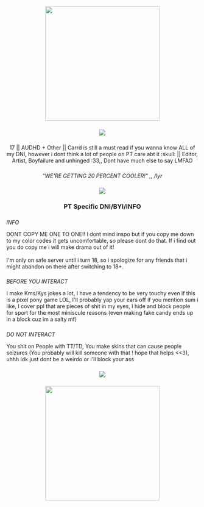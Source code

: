 <div align="center">
  <img height="300" src="https://asdahskdakseioasdaskdhajkheuiahs.carrd.co/assets/images/image01.png?v=c0be22fd"  />
</div>

###

<div align="center">
  <img height="" src="https://64.media.tumblr.com/247b79fa436e3d7a1bdcbfbc19806e86/aa4e877b8e7f4841-f5/s500x750/6802ccb1667a558052a85060637a1e740f457b30.gifv"  />
</div>

###

<p align="center">17 || AUDHD + Other || Carrd is still a must read if you wanna know ALL of my DNI, however i dont think a lot of people on PT care abt it :skull: || Editor, Artist, Boyfailure and unhinged :33,, Dont have much else to say LMFAO </p>

###

*<p align="center"> "WE'RE GETTING 20 PERCENT COOLER!" ,, /lyr</p>*

###

<div align="center">
  <img height="" src="https://64.media.tumblr.com/247b79fa436e3d7a1bdcbfbc19806e86/aa4e877b8e7f4841-f5/s500x750/6802ccb1667a558052a85060637a1e740f457b30.gifv"  />
</div>

###

### <p align="center">PT Specific DNI/BYI/INFO</p>

###

*<p align="left"> INFO*
<p align="left"> DONT COPY ME ONE TO ONE!! I dont mind inspo but if you copy me down to my color codes it gets uncomfortable, so please dont do that. If i find out you do copy me i will make drama out of it!<br><br>I'm only on safe server until i turn 18, so i apologize for any friends that i might abandon on there after switching to 18+.</p>

###
*<p align="left"> BEFORE YOU INTERACT*
<p align="left">I make Kms/Kys jokes a lot, I have a tendency to be very touchy even if this is a pixel pony game LOL, I'll probably yap your ears off if you mention sum i like, I cover ppl that are pieces of shit in my eyes, I hide and block people for sport for the most miniscule reasons (even making fake candy ends up in a block cuz im a salty mf)</p>

###
*<p align="left"> DO NOT INTERACT*
<p align="left"> You shit on People with TT/TD, You make skins that can cause people seizures (You probably will kill someone with that ! hope that helps <<3), uhhh idk just dont be a weirdo or i'll block your ass</p>

###

<div align="center">
  <img height="" src="https://64.media.tumblr.com/247b79fa436e3d7a1bdcbfbc19806e86/aa4e877b8e7f4841-f5/s500x750/6802ccb1667a558052a85060637a1e740f457b30.gifv"  />
</div>

###

<div align="center">
  <img height="300" src="https://asdahskdakseioasdaskdhajkheuiahs.carrd.co/assets/images/image02.png?v=c0be22fd"  />
</div>

###
